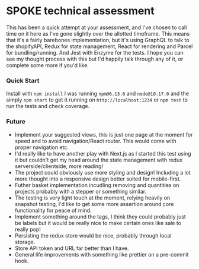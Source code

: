 # SPOKE technical assessment
This has been a quick attempt at your assessment, and I've chosen to call time on it here as I've gone slightly over the allotted timeframe. This means that it's a fairly barebones implementation, but it's using GraphQL to talk to the shopifyAPI, Redux for state management, React for rendering and Parcel for bundling/running. And Jest with Enzyme for the tests. I hope you can see my thought process with this but I'd happily talk through any of it, or complete some more if you'd like.


### Quick Start
Install with `npm install` I was running `npm@6.13.6` and `node@10.17.0`
and the simply `npm start` to get it running on `http://localhost:1234`
or `npm test` to run the tests and check coverage.


### Future
* Implement your suggested views, this is just one page at the moment for speed and to avoid navigation/React router. This would come with proper navigation etc.
* I'd really like to have another play with Next.js as I started this test using it but couldn't get my head around the state management with redux serverside/clientside, more reading!
* The project could obviously use more styling and design! Including a lot more thought into a responsive design better suited for mobile-first.
* Futher basket implementation incudling removing and quantities on projects probably with a stepper or something similar.
* The testing is very light touch at the moment, relying heavily on snapshot testing, I'd like to get some more assertion around core functionality for peace of mind.
* Implement something around the tags, I think they could probably just be labels but it would be really nice to make certain ones like sale to really pop! 
* Persisting the redux store would be nice, probably through local storage.
* Store API token and URL far better than I have.
* General life improvements with something like prettier on a pre-commit hook.
